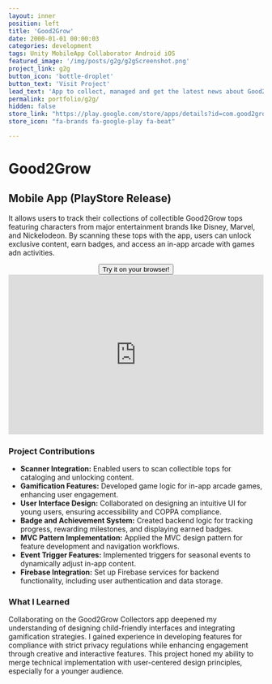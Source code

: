 ```yaml
---
layout: inner
position: left
title: 'Good2Grow'
date: 2000-01-01 00:00:03
categories: development
tags: Unity MobileApp Collaborator Android iOS 
featured_image: '/img/posts/g2g/g2gScreenshot.png'
project_link: g2g
button_icon: 'bottle-droplet'
button_text: 'Visit Project'
lead_text: 'App to collect, managed and get the latest news about Good2Grow beverage line.'
permalink: portfolio/g2g/
hidden: false
store_link: "https://play.google.com/store/apps/details?id=com.good2grow.collectors&hl=en"
store_icon: "fa-brands fa-google-play fa-beat"

---
```

# **Good2Grow**
## Mobile App (PlayStore Release) 

It allows users to track their collections of collectible Good2Grow tops featuring characters from major entertainment brands like Disney, Marvel, and Nickelodeon. By scanning these tops with the app, users can unlock exclusive content, earn badges, and access an in-app arcade with games adn activities.

<div style="text-align: center;">
  <a href="https://play.google.com/store/apps/details?id=com.good2grow.collectors&hl=en" class="project-link">
    <button class="btn btn-default btn-lg">
      <i class="fa-brands fa-google-play fa-beat"></i> Try it on your browser!
    </button>
  </a>
</div>

<iframe width="100%" height="315" src="https://www.youtube.com/embed/voj927PWU0o" 
title="YouTube video player" frameborder="0" allow="accelerometer; autoplay; clipboard-write; encrypted-media; gyroscope; picture-in-picture; web-share" 
referrerpolicy="strict-origin-when-cross-origin" allowfullscreen></iframe>

### **Project Contributions**

- **Scanner Integration:** Enabled users to scan collectible tops for cataloging and unlocking content.
- **Gamification Features:** Developed game logic for in-app arcade games, enhancing user engagement.
- **User Interface Design:** Collaborated on designing an intuitive UI for young users, ensuring accessibility and COPPA compliance.
- **Badge and Achievement System:** Created backend logic for tracking progress, rewarding milestones, and displaying earned badges.
- **MVC Pattern Implementation:** Applied the MVC design pattern for feature development and navigation workflows.
- **Event Trigger Features:** Implemented triggers for seasonal events to dynamically adjust in-app content.
- **Firebase Integration:** Set up Firebase services for backend functionality, including user authentication and data storage.

### **What I Learned**

Collaborating on the Good2Grow Collectors app deepened my understanding of designing child-friendly interfaces and integrating gamification strategies. I gained experience in developing features for compliance with strict privacy regulations while enhancing engagement through creative and interactive features. This project honed my ability to merge technical implementation with user-centered design principles, especially for a younger audience.